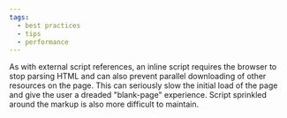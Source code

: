 ```yaml
---
tags:
  - best practices
  - tips
  - performance
---
```


As with external script references, an inline script requires the browser to stop parsing HTML and can also prevent parallel downloading of other resources on the page. This can seriously slow the initial load of the page and give the user a dreaded "blank-page" experience.  Script sprinkled around the markup is also more difficult to maintain.